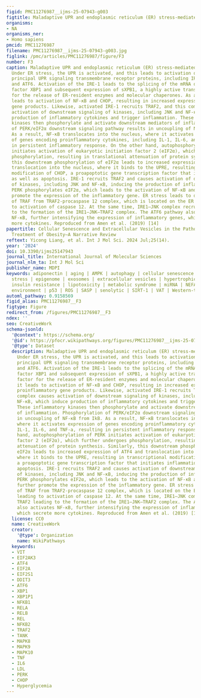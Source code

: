 ```yaml
---
figid: PMC11276987__ijms-25-07943-g003
figtitle: Maladaptive UPR and endoplasmic reticulum (ER) stress-mediated inflammation
organisms:
- NA
organisms_ner:
- Homo sapiens
pmcid: PMC11276987
filename: PMC11276987__ijms-25-07943-g003.jpg
figlink: /pmc/articles/PMC11276987/figure/F3
number: F3
caption: Maladaptive UPR and endoplasmic reticulum (ER) stress-mediated inflammation.
  Under ER stress, the UPR is activated, and this leads to activation of the three
  principal UPR signaling transmembrane receptor proteins, including IRE-1, PERK,
  and ATF6. Activation of the IRE-1 leads to the splicing of the mRNA of a transcription
  factor XBP1 and subsequent expression of sXPB1, a highly active transcription factor
  for the release of ER-resident enzymes and molecular chaperones. As a result, it
  leads to activation of NF-κB and CHOP, resulting in increased expression of proinflammatory
  gene products. Likewise, activated IRE-1 recruits TRAF2, and this complex causes
  activation of downstream signaling of kinases, including JNK and NF-κB, which induce
  production of inflammatory cytokines and trigger inflammation. These inflammatory
  kinases then phosphorylate and activate downstream mediators of inflammation. Phosphorylation
  of PERK/eIF2α downstream signaling pathway results in uncoupling of NF-κB from IkB.
  As a result, NF-κB translocates into the nucleus, where it activates expression
  of genes encoding proinflammatory cytokines, including IL-1, IL-6, and TNF-a, resulting
  in persistent inflammatory response. On the other hand, autophosphorylation of PERK
  initiates activation of eukaryotic initiation factor 2 (eIF2α), which further undergoes
  phosphorylation, resulting in translational attenuation of protein synthesis. Similarly,
  this downstream phosphorylation of eIF2α leads to increased expression of ATF4 and
  translocation into the nucleus, where it binds to the UPRE, resulting in transcriptional
  modification of CHOP, a proapoptotic gene transcription factor that initiates inflammation
  as well as apoptosis. IRE-1 recruits TRAF2 and causes activation of downstream signaling
  of kinases, including JNK and NF-κB, inducing the production of inflammatory cytokines.
  PERK phosphorylates eIF2α, which leads to the activation of NF-κB and CHOP to further
  promote the expression of the inflammatory gene. ER stress leads to dissociation
  of TRAF from TRAF2-procaspase 12 complex, which is located on the ER membrane, leading
  to activation of caspase 12. At the same time, IRE1–JNK complex recruits TRAF2 leading
  to the formation of the IRE1–JNK–TRAF2 complex. The ATF6 pathway also activates
  NF-κB, further intensifying the expression of inflammatory genes, which secrete
  more cytokines. Reproduced from Amen et al. (2019) [14]
papertitle: Cellular Senescence and Extracellular Vesicles in the Pathogenesis and
  Treatment of Obesity—A Narrative Review
reftext: Yicong Liang, et al. Int J Mol Sci. 2024 Jul;25(14).
year: '2024'
doi: 10.3390/ijms25147943
journal_title: International Journal of Molecular Sciences
journal_nlm_ta: Int J Mol Sci
publisher_name: MDPI
keywords: adiponectin | aging | AMPK | autophagy | cellular senescence | DDR | ER
  stress | epigenome | exosomes | extracellular vesicles | hypertrophic obesity |
  insulin resistance | lipotoxicity | metabolic syndrome | miRNA | NEFA | obesogenic
  environment | p53 | ROS | SASP | senolytic | SIRT-1 | VAT | Western-type diet
automl_pathway: 0.9158569
figid_alias: PMC11276987__F3
figtype: Figure
redirect_from: /figures/PMC11276987__F3
ndex: ''
seo: CreativeWork
schema-jsonld:
  '@context': https://schema.org/
  '@id': https://pfocr.wikipathways.org/figures/PMC11276987__ijms-25-07943-g003.html
  '@type': Dataset
  description: Maladaptive UPR and endoplasmic reticulum (ER) stress-mediated inflammation.
    Under ER stress, the UPR is activated, and this leads to activation of the three
    principal UPR signaling transmembrane receptor proteins, including IRE-1, PERK,
    and ATF6. Activation of the IRE-1 leads to the splicing of the mRNA of a transcription
    factor XBP1 and subsequent expression of sXPB1, a highly active transcription
    factor for the release of ER-resident enzymes and molecular chaperones. As a result,
    it leads to activation of NF-κB and CHOP, resulting in increased expression of
    proinflammatory gene products. Likewise, activated IRE-1 recruits TRAF2, and this
    complex causes activation of downstream signaling of kinases, including JNK and
    NF-κB, which induce production of inflammatory cytokines and trigger inflammation.
    These inflammatory kinases then phosphorylate and activate downstream mediators
    of inflammation. Phosphorylation of PERK/eIF2α downstream signaling pathway results
    in uncoupling of NF-κB from IkB. As a result, NF-κB translocates into the nucleus,
    where it activates expression of genes encoding proinflammatory cytokines, including
    IL-1, IL-6, and TNF-a, resulting in persistent inflammatory response. On the other
    hand, autophosphorylation of PERK initiates activation of eukaryotic initiation
    factor 2 (eIF2α), which further undergoes phosphorylation, resulting in translational
    attenuation of protein synthesis. Similarly, this downstream phosphorylation of
    eIF2α leads to increased expression of ATF4 and translocation into the nucleus,
    where it binds to the UPRE, resulting in transcriptional modification of CHOP,
    a proapoptotic gene transcription factor that initiates inflammation as well as
    apoptosis. IRE-1 recruits TRAF2 and causes activation of downstream signaling
    of kinases, including JNK and NF-κB, inducing the production of inflammatory cytokines.
    PERK phosphorylates eIF2α, which leads to the activation of NF-κB and CHOP to
    further promote the expression of the inflammatory gene. ER stress leads to dissociation
    of TRAF from TRAF2-procaspase 12 complex, which is located on the ER membrane,
    leading to activation of caspase 12. At the same time, IRE1–JNK complex recruits
    TRAF2 leading to the formation of the IRE1–JNK–TRAF2 complex. The ATF6 pathway
    also activates NF-κB, further intensifying the expression of inflammatory genes,
    which secrete more cytokines. Reproduced from Amen et al. (2019) [14]
  license: CC0
  name: CreativeWork
  creator:
    '@type': Organization
    name: WikiPathways
  keywords:
  - VIT
  - EIF2AK3
  - ATF4
  - EIF2A
  - EIF2S1
  - DDIT3
  - ATF6
  - XBP1
  - XBP1P1
  - NFKB1
  - RELA
  - RELB
  - REL
  - NFKB2
  - TRAF2
  - TANK
  - MAPK8
  - MAPK9
  - MAPK10
  - TNF
  - IL6
  - LDL
  - PERK
  - CHOP
  - Hyperglycemia
---
```

